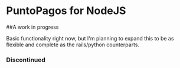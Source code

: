# PuntoPagos for NodeJS
##A work in progress

Basic functionality right now, but I'm planning to expand this to be as flexible and complete as the rails/python counterparts.

### Discontinued
